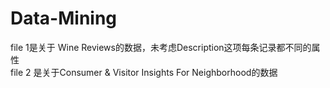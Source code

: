 # Data-Mining

file 1是关于 Wine Reviews的数据，未考虑Description这项每条记录都不同的属性  
file 2 是关于Consumer & Visitor Insights For Neighborhood的数据
